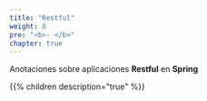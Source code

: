 ```yaml
---
title: "Restful"
weight: 8
pre: "<b>- </b>"
chapter: true
---
```

Anotaciones sobre aplicaciones **Restful** en **Spring**
<!--more-->

{{% children  description="true"  %}}⁠⁠⁠